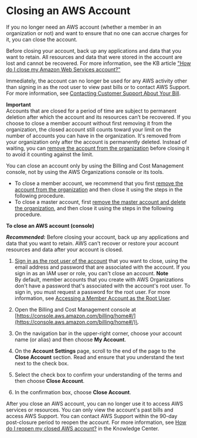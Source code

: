 # Closing an AWS Account<a name="orgs_manage_accounts_close"></a>

If you no longer need an AWS account \(whether a member in an organization or not\) and want to ensure that no one can accrue charges for it, you can close the account\. 

Before closing your account, back up any applications and data that you want to retain\. All resources and data that were stored in the account are lost and cannot be recovered\. For more information, see the KB article [ "How do I close my Amazon Web Services account?"](https://aws.amazon.com/premiumsupport/knowledge-center/close-aws-account/)

Immediately, the account can no longer be used for any AWS activity other than signing in as the root user to view past bills or to contact AWS Support\. For more information, see [Contacting Customer Support About Your Bill](https://docs.aws.amazon.com/awsaccountbilling/latest/aboutv2/billing-get-answers.html)\.

**Important**  
Accounts that are closed for a period of time are subject to permanent deletion after which the account and its resources can’t be recovered\.
If you choose to close a member account without first removing it from the organization, the closed account still counts toward your limit on the number of accounts you can have in the organization\. It's removed from your organization only after the account is permanently deleted\. Instead of waiting, you can [remove the account from the organization](orgs_manage_accounts_remove.md) before closing it to avoid it counting against the limit\.

You can close an account only by using the Billing and Cost Management console, not by using the AWS Organizations console or its tools\. 
+ To close a member account, we recommend that you first [remove the account from the organization](orgs_manage_accounts_remove.md) and then close it using the steps in the following procedure\. 
+ To close a master account, first [remove the master account and delete the organization](orgs_manage_org_delete.md), and then close it using the steps in the following procedure\.

**To close an AWS account \(console\)**

***Recommended:*** Before closing your account, back up any applications and data that you want to retain\. AWS can't recover or restore your account resources and data after your account is closed\. 

1. [Sign in as the root user of the account](https://docs.aws.amazon.com/general/latest/gr/aws_tasks-that-require-root.html) that you want to close, using the email address and password that are associated with the account\. If you sign in as an IAM user or role, you can't close an account\.
**Note**  
By default, member accounts that you create with AWS Organizations don't have a password that's associated with the account's root user\. To sign in, you must request a password for the root user\. For more information, see [Accessing a Member Account as the Root User](orgs_manage_accounts_access.md#orgs_manage_accounts_access-as-root)\.

1. Open the Billing and Cost Management console at [https://console.aws.amazon.com/billing/home#/](https://console.aws.amazon.com/billing/home#/)\.

1. On the navigation bar in the upper\-right corner, choose your account name \(or alias\) and then choose **My Account**\.

1. On the **Account Settings** page, scroll to the end of the page to the **Close Account** section\. Read and ensure that you understand the text next to the check box\.

1. Select the check box to confirm your understanding of the terms and then choose **Close Account**\.

1. In the confirmation box, choose **Close Account**\.

After you close an AWS account, you can no longer use it to access AWS services or resources\. You can only view the account's past bills and access AWS Support\. You can contact AWS Support within the 90\-day post\-closure period to reopen the account\. For more information, see [How do I reopen my closed AWS account?](https://aws.amazon.com/premiumsupport/knowledge-center/reopen-aws-account/) in the Knowledge Center\.